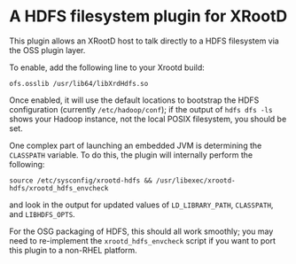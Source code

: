 # A HDFS filesystem plugin for XRootD

This plugin allows an XRootD host to talk directly to a HDFS filesystem
via the OSS plugin layer.

To enable, add the following line to your Xrootd build:

```
ofs.osslib /usr/lib64/libXrdHdfs.so
```

Once enabled, it will use the default locations to bootstrap the HDFS configuration
(currently `/etc/hadoop/conf`); if the output of `hdfs dfs -ls` shows your Hadoop instance,
not the local POSIX filesystem, you should be set.

One complex part of launching an embedded JVM is determining the `CLASSPATH` variable.  To
do this, the plugin will internally perform the following:

```
source /etc/sysconfig/xrootd-hdfs && /usr/libexec/xrootd-hdfs/xrootd_hdfs_envcheck
```

and look in the output for updated values of `LD_LIBRARY_PATH`, `CLASSPATH`, and `LIBHDFS_OPTS`.

For the OSG packaging of HDFS, this should all work smoothly; you may need to re-implement the
`xrootd_hdfs_envcheck` script if you want to port this plugin to a non-RHEL platform.
